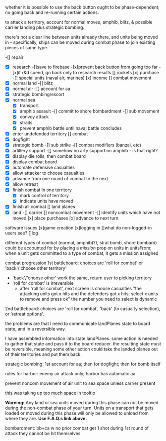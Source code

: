 whether it is possible to use the back button ought to be phase-dependent; no going back and re-running certain actions.

to attack a territory,
account for normal moves, amphib, blitz, & possible carrier landing
plus strategic bombing.

there's not a clear line between units already there, and units being moved in - specifically, ships can be moved during combat phase to join existing pieces of same type.

-[] repair
-[x] research
  -[]save to firebase
  -[x]prevent back button from going too far
  -[x]if r&d spend, go back only to research results
[] rockets
[x] purchase
  -[] special units (naval air, marines)
[x] income
[] combat movement
 -[x] normal land
   -[] blitz
 -[x] normal air
   -[] account for aa
 -[x] strategic bombing/escort
 -[x] normal sea
   -[x] transport
   -[x] amphib assault
   -[] commit to shore bombardment
   -[] sub movement
   -[x] convoy attack
   -[x] straits
   -[x] prevent amphib battle until naval battle concludes
 -[x] enter undefended territory
[] combat
  -[x] dogfight
  -[x] strategic bomb
  -[] sub strike
  -[] combat modifiers (banzai, etc)
   -[x] artillery support
   -[] somehow no arty support on amphib - is that right?
  -[x] display die rolls, then combat board
  -[x] display combat board
  -[x] automate defensive casualties
  -[x] allow attacker to choose casualties
  -[x] advance from one round of combat to the next
  -[x] allow retreat
  -[x] finish combat in one territory
    -[x] mark control of territory
    -[x] indicate units have moved
  -[x] finish all combat
[] land planes
  -[x] land
  -[] carrier
[] noncombat movement
  -[] identify units which have not moved
[x] place purchases
[x] advance to next turn

software issues
[x]game creation
[x]logging in
[]what do non-logged-in users see?
[]log


different types of combat (normal, amphib(?), strat bomb, shore bombard)
could be accounted for by placing a _mission_ prop on units in unitsFrom; when a unit gets committed to a type of combat, it gets a mission assigned

combat progression
1st battleboard: choices are 'roll for combat' or 'back'/'choose other territory'
* 'back'/'choose other' work the same, return user to picking territory
* 'roll for combat' is irreversible 
  * after 'roll for combat', next screen is choose casualties
  "the attacking units got x hits and the defenders got x hits; select x units to remove and press ok"
  the number you need to select is dynamic

2nd battleboard: choices are 'roll for combat', 'back' (to casualty selection), or 'retreat options'.

the problems are that I need to communicate landPlanes state to board state, and in a reversible way.

I have assembled information into state.landPlanes. some action is needed to gather that state and pass it to the board reducer. the resulting state must be reversible, meaning some other action could take the landed planes out of their territories and put them back. 

strategic bombing: 1st account for aa; then for dogfight; then for bomb itself

rules for harbor: enemy air attack only; harbor has automatic aa

prevent noncom movement of air unit to sea space unless carrier present

this was taking up too much space in tooltip
      <p><strong className="warning">Warning:</strong> Any land or sea units moved during this phase can not be moved during the non-combat phase of your turn. Units on a transport that gets loaded or moved during this phase will only be allowed to unload from where they are. <strong className="notice">Use F.A.Q.s link above.</strong></p>

bombardment: bb+ca w no prior combat get 1 shot during 1st round of attack
they cannot be hit themselves
